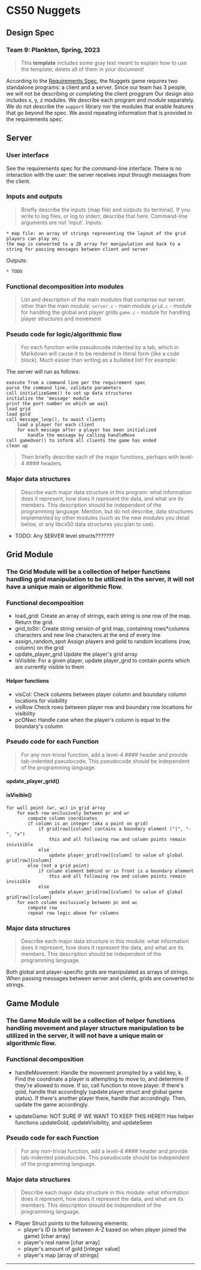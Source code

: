 # CS50 Nuggets
## Design Spec
### Team 9: Plankton, Spring, 2023

> This **template** includes some gray text meant to explain how to use the template; delete all of them in your document!

According to the [Requirements Spec](REQUIREMENTS.md), the Nuggets game requires two standalone programs: a client and a server. Since our team has 3 people, we will not be describing or completing the client proggram
Our design also includes x, y, z modules.
We describe each program and module separately.
We do not describe the `support` library nor the modules that enable features that go beyond the spec.
We avoid repeating information that is provided in the requirements spec.

## Server
### User interface

See the requirements spec for the command-line interface.
There is no interaction with the user: the server receives input through messages from the client.

### Inputs and outputs

> Briefly describe the inputs (map file) and outputs (to terminal).
> If you write to log files, or log to stderr, describe that here.
> Command-line arguments are not 'input'.
Inputs:

	* map file: an array of strings representing the layout of the grid players can play on;
	the map is converted to a 2D array for manipulation and back to a string for passing messages between client and server

Outputs:

	* TODO


### Functional decomposition into modules

> List and description of the main modules that comprise our server, other than the main module:
`server.c` - main module
`grid.c` - module for handling the global and player grids
`game.c` - module for handling player structures and movement

### Pseudo code for logic/algorithmic flow

> For each function write pseudocode indented by a tab, which in Markdown will cause it to be rendered in literal form (like a code block).
> Much easier than writing as a bulleted list!
> For example:

The server will run as follows:

	execute from a command line per the requirement spec
	parse the command line, validate parameters
	call initializeGame() to set up data structures
	initialize the 'message' module
	print the port number on which we wait
	load grid 
	load gold
	call message_loop(), to await clients
		load a player for each client
		for each message after a player has been initialized
			handle the message by calling handleMove
	call gameOver() to inform all clients the game has ended
	clean up


> Then briefly describe each of the major functions, perhaps with level-4 #### headers.

### Major data structures

> Describe each major data structure in this program: what information does it represent, how does it represent the data, and what are its members.
> This description should be independent of the programming language.
> Mention, but do not describe, data structures implemented by other modules (such as the new modules you detail below, or any libcs50 data structures you plan to use).

* TODO: Any SERVER level structs???????


## Grid Module

### The Grid Module will be a collection of helper functions handling grid manipulation to be utilized in the server, it will not have a unique main or algorithmic flow.

### Functional decomposition

* load_grid:
	Create an array of strings, each string is one row of the map. Return the grid.
* grid_toStr:
	Create string version of grid map, containing rows*columns characters and new line characters at the end of every line
* assign_random_spot
	Assign players and gold to random locations (row, column) on the grid
* update_player_grid
	Update the player's grid array 
* isVisible:
	For a given player, update player_grid to contain points which are currently visible to them

#### Helper functions
	 
* visCol:
	Check columns between player column and boundary column locations for visibility
* visRow
	Check rows between player row and boundary row locations for visibility
* pcONwc
	Handle case when the player's column is equal to the boundary's column
	
### Pseudo code for each Function

> For any non-trivial function, add a level-4 #### header and provide tab-indented pseudocode.
> This pseudocode should be independent of the programming language.

#### update_player_grid()


#### isVisible()
	for wall point (wr, wc) in grid array
		for each row exclusively between pr and wr
			compute column coordinates
			if column is an integer (aka a point on grid)
				if grid[row][column] contains a boundary element ("|", "-", "x")
					this and all following row and column points remain inivisible
				else 
					update player_grid[row][column] to value of global grid[row][column]
			else (not a grid point)
				if column element behind or in front is a boundary element
					this and all following row and column points remain invisible
				else
					update player_grid[row][column] to value of global grid[row][column]
		for each column exclusively between pc and wc
			compute row
			repeat row logic above for columns

### Major data structures

> Describe each major data structure in this module: what information does it represent, how does it represent the data, and what are its members.
> This description should be independent of the programming language.

Both global and player-specific grids are manipulated as arrays of strings. When passing messages between server and clients, grids are converted to strings.


## Game Module

### The Game Module will be a collection of helper functions handling movement and player structure manipulation to be utilized in the server, it will not have a unique main or algorithmic flow.

### Functional decomposition

* handleMovement:
	Handle the movement prompted by a valid key, k. Find the coordinate a player is attempting to move to, and determine if they're allowed to move. If so, call function to move player. If there's gold, handle that accordingly (update player struct and global game status). If there's another player there, handle that accordingly. Then, update the game accordingly.

* updateGame: NOT SURE IF WE WANT TO KEEP THIS HERE!!!
	Has helper functions updateGold, updateVisibility, and updateSeen


### Pseudo code for each Function

> For any non-trivial function, add a level-4 #### header and provide tab-indented pseudocode.
> This pseudocode should be independent of the programming language.

### Major data structures

> Describe each major data structure in this module: what information does it represent, how does it represent the data, and what are its members.
> This description should be independent of the programming language.

* Player Struct points to the following elements:
	* player's ID (a letter between A-Z based on when player joined the game) [char array]
	* player's real name [char array]
	* player's amount of gold [integer value]
	* player's map [array of strings]
	
---
		

